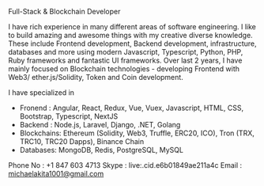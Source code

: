 Full-Stack & Blockchain Developer


I have rich experience in many different areas of software engineering.
I like to build amazing and awesome things with my creative diverse knowledge.
These include Frontend development, Backend development, infrastructure, databases and more
using modern Javascript, Typescript, Python, PHP, Ruby frameworks and fantastic UI frameworks. 
Over last 2 years, I have mainly focused on Blockchain technologies - developing Frontend with Web3/
ether.js/Solidity, Token and Coin development.

I have specialized in 
- Fronend : Angular, React, Redux, Vue, Vuex, Javascript, HTML, CSS, Bootstrap, Typescript, NextJS                   
- Backend : Node.js, Laravel, Django, .NET, Golang
- Blockchains: Ethereum (Solidity, Web3, Truffle, ERC20, ICO), Tron (TRX, TRC10, TRC20 Dapps), Binance Chain
- Databases: MongoDB, Redis, PostgreSQL, MySQL

Phone No : +1 847 603 4713
Skype : live:.cid.e6b01849ae211a4c
Email : michaelakita1001@gmail.com
